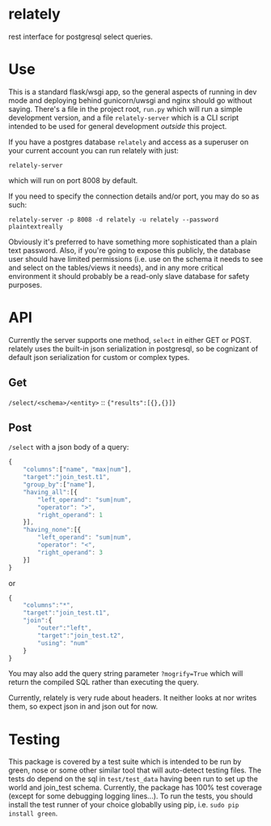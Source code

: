 # relately
rest interface for postgresql select queries.

# Use
This is a standard flask/wsgi app, so the general aspects of running in dev mode
and deploying behind gunicorn/uwsgi and nginx should go without saying.  There's
a file in the project root, `run.py` which will run a simple development version,
and a file `relately-server` which is a CLI script intended to be used for
general development _outside_ this project.

If you have a postgres database `relately` and access as a superuser on your
current account you can run relately with just:

`relately-server`

which will run on port 8008 by default.

If you need to specify the connection details and/or port, you may do so as such:

`relately-server -p 8008 -d relately -u relately --password plaintextreally`

Obviously it's preferred to have something more sophisticated than a plain text
password.  Also, if you're going to expose this publicly, the database user should
have limited permissions (i.e. use on the schema it needs to see and select on the
tables/views it needs), and in any more critical environment it should probably be
a read-only slave database for safety purposes.

# API
Currently the server supports one method, `select` in either GET or POST.  relately
uses the built-in json serialization in postgresql, so be cognizant of default json
serialization for custom or complex types.

## Get
`/select/<schema>/<entity>` :: `{"results":[{},{}]}`

## Post
`/select` with a json body of a query:

```javascript
{
    "columns":["name", "max|num"],
    "target":"join_test.t1",
    "group_by":["name"],
    "having_all":[{
        "left_operand": "sum|num",
        "operator": ">",
        "right_operand": 1
    }],
    "having_none":[{
        "left_operand": "sum|num",
        "operator": "<",
        "right_operand": 3
    }]
}
```
or 
```javascript
{
    "columns":"*",
    "target":"join_test.t1",
    "join":{
        "outer":"left",
        "target":"join_test.t2",
        "using": "num"
    }
}
```
You may also add the query string parameter `?mogrify=True` which will return
the compiled SQL rather than executing the query.

Currently, relately is very rude about headers.  It neither looks at nor writes
them, so expect json in and json out for now.

# Testing
This package is covered by a test suite which is intended to be run by green,
nose or some other similar tool that will auto-detect testing files.  The tests
do depend on the sql in `test/test_data` having been run to set up the world
and join_test schema.  Currently, the package has 100% test coverage (except for
some debugging logging lines...).  To run the tests, you should install the test
runner of your choice globablly using pip, i.e. `sudo pip install green`.
